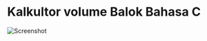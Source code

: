 # Kalkultor volume Balok Bahasa C

![Screenshot](https://user-images.githubusercontent.com/62225185/213912824-b1d52a86-1d0a-48e3-b61b-2c50331e694b.png)
